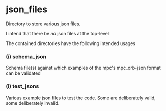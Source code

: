 # json_files

Directory to store various json files.

I intend that there be *no* json files at the top-level

The contained directories have the following intended usages

### (i) schema_json

Schema file(s) against which examples of the mpc's mpc_orb-json format can be validated 

### (i) test_jsons
 
 Various example json files to test the code.
 Some are deliberately valid, some deliberately invalid. 
